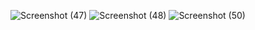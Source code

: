 ![Screenshot (47)](https://github.com/user-attachments/assets/1ce0150e-267b-4c76-aeed-8d2e510a682f)
![Screenshot (48)](https://github.com/user-attachments/assets/58ea4f75-ebbc-4800-8473-eee0e022c44e)
![Screenshot (50)](https://github.com/user-attachments/assets/a012baa6-f9ee-4ddb-930b-d303b379348c)
